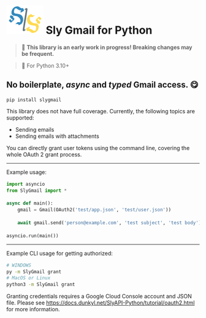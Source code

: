 # ![sly logo](https://raw.githubusercontent.com/dunkyl/SlyMeta/main/sly%20logo%20py.svg) Sly Gmail for Python

<!-- elevator begin -->

> 🚧 **This library is an early work in progress! Breaking changes may be frequent.**

> 🐍 For Python 3.10+

## No boilerplate, *async* and *typed* Gmail access. 😋

```shell
pip install slygmail
```

This library does not have full coverage.
Currently, the following topics are supported:

* Sending emails
* Sending emails with attachments

You can directly grant user tokens using the command line, covering the whole OAuth 2 grant process.

<!-- elevator end -->

---

Example usage:

```python
import asyncio
from SlyGmail import *

async def main():
    gmail = Gmail(OAuth2('test/app.json', 'test/user.json'))

    await gmail.send('person@example.com', 'test subject', 'test body')

asyncio.run(main())
```

---

Example CLI usage for getting authorized:

```sh
# WINDOWS
py -m SlyGmail grant
# MacOS or Linux
python3 -m SlyGmail grant
```

Granting credentials requires a Google Cloud Console account and JSON file.
Please see https://docs.dunkyl.net/SlyAPI-Python/tutorial/oauth2.html for more information.
